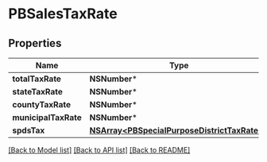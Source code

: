 # PBSalesTaxRate

## Properties
Name | Type | Description | Notes
------------ | ------------- | ------------- | -------------
**totalTaxRate** | **NSNumber*** |  | [optional] 
**stateTaxRate** | **NSNumber*** |  | [optional] 
**countyTaxRate** | **NSNumber*** |  | [optional] 
**municipalTaxRate** | **NSNumber*** |  | [optional] 
**spdsTax** | [**NSArray&lt;PBSpecialPurposeDistrictTaxRate&gt;***](PBSpecialPurposeDistrictTaxRate.md) |  | [optional] 

[[Back to Model list]](../README.md#documentation-for-models) [[Back to API list]](../README.md#documentation-for-api-endpoints) [[Back to README]](../README.md)


